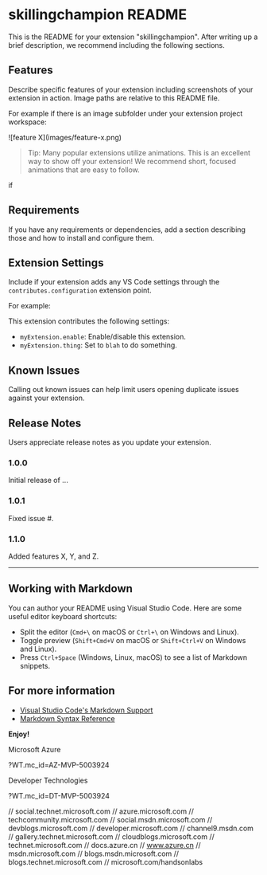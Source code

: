 # skillingchampion README

This is the README for your extension "skillingchampion". After writing up a brief description, we recommend including the following sections.

## Features

Describe specific features of your extension including screenshots of your extension in action. Image paths are relative to this README file.

For example if there is an image subfolder under your extension project workspace:

\!\[feature X\]\(images/feature-x.png\)

> Tip: Many popular extensions utilize animations. This is an excellent way to show off your extension! We recommend short, focused animations that are easy to follow.

if

## Requirements

If you have any requirements or dependencies, add a section describing those and how to install and configure them.

## Extension Settings

Include if your extension adds any VS Code settings through the `contributes.configuration` extension point.

For example:

This extension contributes the following settings:

- `myExtension.enable`: Enable/disable this extension.
- `myExtension.thing`: Set to `blah` to do something.

## Known Issues

Calling out known issues can help limit users opening duplicate issues against your extension.

## Release Notes

Users appreciate release notes as you update your extension.

### 1.0.0

Initial release of ...

### 1.0.1

Fixed issue #.

### 1.1.0

Added features X, Y, and Z.

---

## Working with Markdown

You can author your README using Visual Studio Code. Here are some useful editor keyboard shortcuts:

- Split the editor (`Cmd+\` on macOS or `Ctrl+\` on Windows and Linux).
- Toggle preview (`Shift+Cmd+V` on macOS or `Shift+Ctrl+V` on Windows and Linux).
- Press `Ctrl+Space` (Windows, Linux, macOS) to see a list of Markdown snippets.

## For more information

- [Visual Studio Code's Markdown Support](http://code.visualstudio.com/docs/languages/markdown)
- [Markdown Syntax Reference](https://help.github.com/articles/markdown-basics/)

**Enjoy!**

Microsoft Azure

?WT.mc_id=AZ-MVP-5003924

Developer Technologies

?WT.mc_id=DT-MVP-5003924

// social.technet.microsoft.com
// azure.microsoft.com
// techcommunity.microsoft.com
// social.msdn.microsoft.com
// devblogs.microsoft.com
// developer.microsoft.com
// channel9.msdn.com
// gallery.technet.microsoft.com
// cloudblogs.microsoft.com
// technet.microsoft.com
// docs.azure.cn
// www.azure.cn
// msdn.microsoft.com
// blogs.msdn.microsoft.com
// blogs.technet.microsoft.com
// microsoft.com/handsonlabs
